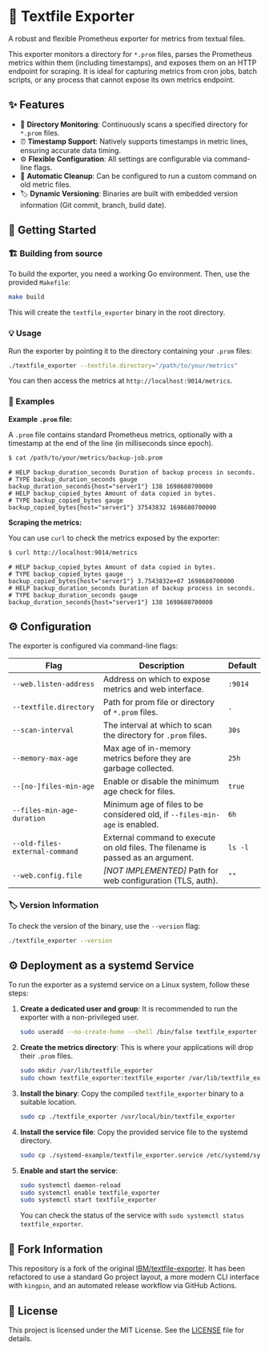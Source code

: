 # 🚀 Textfile Exporter

A robust and flexible Prometheus exporter for metrics from textual files.

This exporter monitors a directory for `*.prom` files, parses the Prometheus metrics within them (including timestamps), and exposes them on an HTTP endpoint for scraping. It is ideal for capturing metrics from cron jobs, batch scripts, or any process that cannot expose its own metrics endpoint.

## ✨ Features

- 📁 **Directory Monitoring**: Continuously scans a specified directory for `*.prom` files.
- ⏰ **Timestamp Support**: Natively supports timestamps in metric lines, ensuring accurate data timing.
- ⚙️ **Flexible Configuration**: All settings are configurable via command-line flags.
- 🧹 **Automatic Cleanup**: Can be configured to run a custom command on old metric files.
- 🏷️ **Dynamic Versioning**: Binaries are built with embedded version information (Git commit, branch, build date).

## 🚀 Getting Started

### 🏗️ Building from source

To build the exporter, you need a working Go environment. Then, use the provided `Makefile`:

```bash
make build
```

This will create the `textfile_exporter` binary in the root directory.

### 💡 Usage

Run the exporter by pointing it to the directory containing your `.prom` files:

```bash
./textfile_exporter --textfile.directory="/path/to/your/metrics"
```

You can then access the metrics at `http://localhost:9014/metrics`.

### 📝 Examples

**Example `.prom` file:**

A `.prom` file contains standard Prometheus metrics, optionally with a timestamp at the end of the line (in milliseconds since epoch).

```bash
$ cat /path/to/your/metrics/backup-job.prom
```
```
# HELP backup_duration_seconds Duration of backup process in seconds.
# TYPE backup_duration_seconds gauge
backup_duration_seconds{host="server1"} 138 1698680700000
# HELP backup_copied_bytes Amount of data copied in bytes.
# TYPE backup_copied_bytes gauge
backup_copied_bytes{host="server1"} 37543832 1698680700000
```

**Scraping the metrics:**

You can use `curl` to check the metrics exposed by the exporter:

```bash
$ curl http://localhost:9014/metrics
```
```
# HELP backup_copied_bytes Amount of data copied in bytes.
# TYPE backup_copied_bytes gauge
backup_copied_bytes{host="server1"} 3.7543832e+07 1698680700000
# HELP backup_duration_seconds Duration of backup process in seconds.
# TYPE backup_duration_seconds gauge
backup_duration_seconds{host="server1"} 138 1698680700000
```

## ⚙️ Configuration

The exporter is configured via command-line flags:

| Flag                             | Description                                                                    | Default     |
| -------------------------------- | ------------------------------------------------------------------------------ | ----------- |
| `--web.listen-address`           | Address on which to expose metrics and web interface.                          | `:9014`     |
| `--textfile.directory`           | Path for prom file or directory of `*.prom` files.                             | `.`         |
| `--scan-interval`                | The interval at which to scan the directory for `.prom` files.                 | `30s`       |
| `--memory-max-age`               | Max age of in-memory metrics before they are garbage collected.                | `25h`       |
| `--[no-]files-min-age`         | Enable or disable the minimum age check for files.                             | `true`      |
| `--files-min-age-duration`     | Minimum age of files to be considered old, if `--files-min-age` is enabled.  | `6h`        |
| `--old-files-external-command`   | External command to execute on old files. The filename is passed as an argument. | `ls -l`     |
| `--web.config.file`              | *[NOT IMPLEMENTED]* Path for web configuration (TLS, auth).                    | `""`        |

### 🏷️ Version Information

To check the version of the binary, use the `--version` flag:

```bash
./textfile_exporter --version
```

## ⚙️ Deployment as a systemd Service

To run the exporter as a systemd service on a Linux system, follow these steps:

1.  **Create a dedicated user and group**: It is recommended to run the exporter with a non-privileged user.

    ```bash
    sudo useradd --no-create-home --shell /bin/false textfile_exporter
    ```

2.  **Create the metrics directory**: This is where your applications will drop their `.prom` files.

    ```bash
    sudo mkdir /var/lib/textfile_exporter
    sudo chown textfile_exporter:textfile_exporter /var/lib/textfile_exporter
    ```

3.  **Install the binary**: Copy the compiled `textfile_exporter` binary to a suitable location.

    ```bash
    sudo cp ./textfile_exporter /usr/local/bin/textfile_exporter
    ```

4.  **Install the service file**: Copy the provided service file to the systemd directory.

    ```bash
    sudo cp ./systemd-example/textfile_exporter.service /etc/systemd/system/textfile_exporter.service
    ```

5.  **Enable and start the service**:

    ```bash
    sudo systemctl daemon-reload
    sudo systemctl enable textfile_exporter
    sudo systemctl start textfile_exporter
    ```

    You can check the status of the service with `sudo systemctl status textfile_exporter`.

## 🔗 Fork Information

This repository is a fork of the original [IBM/textfile-exporter](https://github.com/IBM/textfile-exporter). It has been refactored to use a standard Go project layout, a more modern CLI interface with `kingpin`, and an automated release workflow via GitHub Actions.

## 📄 License

This project is licensed under the MIT License. See the [LICENSE](LICENSE) file for details.
